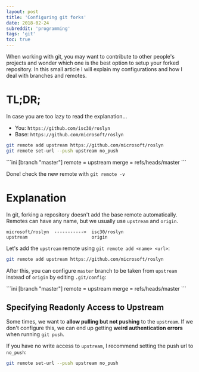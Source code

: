 ```yaml
---
layout: post
title: 'Configuring git forks'
date: 2018-02-24
subreddit: 'programming'
tags: 'git'
toc: true
---
```


When working with git, you may want to contribute to other people's projects and wonder which one is the best option to setup your forked repository. In this small article I will explain my configurations and how I deal with branches and remotes.

<!-- more -->

# TL;DR;

In case you are too lazy to read the explanation...

* You: `https://github.com/isc30/roslyn`
* Base: `https://github.com/microsoft/roslyn`

```bash
git remote add upstream https://github.com/microsoft/roslyn
git remote set-url --push upstream no_push
```

<div class="filename" data-file=".git/config" markdown="1">
```ini
[branch "master"]
    remote = upstream
    merge = refs/heads/master
```
</div>

Done! check the new remote with `git remote -v`

# Explanation

In git, forking a repository doesn't add the base remote automatically.
Remotes can have any name, but we usually use `upstream` and `origin`.

```
microsoft/roslyn  ----------->  isc30/roslyn
upstream                        origin
```

Let's add the `upstream` remote using `git remote add <name> <url>`:

```bash
git remote add upstream https://github.com/microsoft/roslyn
```

After this, you can configure `master` branch to be taken from `upstream` instead of `origin` by editing `.git/config`:


<div class="filename" data-file=".git/config" markdown="1">
```ini
[branch "master"]
    remote = upstream
    merge = refs/heads/master
```
</div>

## Specifying Readonly Access to Upstream

Some times, we want to **allow pulling but not pushing** to the `upstream`. If we don't configure this, we can end up getting **weird authentication errors** when running `git push`.

If you have no write access to `upstream`, I recommend setting the push url to `no_push`:

```bash
git remote set-url --push upstream no_push
```